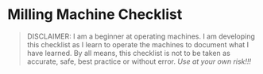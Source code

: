 # Milling Machine Checklist

> DISCLAIMER: I am a beginner at operating machines. I am developing this checklist as I learn to operate the machines to document what I have learned. By all means, this checklist is not to be taken as accurate, safe, best practice or without error. *Use at your own risk!!!*


